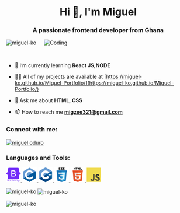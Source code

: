 
<h1 align="center">Hi 👋, I'm Miguel</h1>
<h3 align="center">A passionate frontend developer from Ghana</h3>
<img align="right" alt="Coding" width="400" src=https://tse4.mm.bing.net/th?id=OIP.kbUTNQ5Pw-esY0-8yjb8JQHaEK&pid=Api&P=0&h=180>



<p align="left"> <img src="https://komarev.com/ghpvc/?username=miguel-ko&label=Profile%20views&color=0e75b6&style=flat" alt="miguel-ko" /> </p>

<p align="left"> <a href="https://twitter.com/" target="blank"><img src="https://img.shields.io/twitter/follow/?logo=twitter&style=for-the-badge" alt="" /></a> </p>

- 🌱 I’m currently learning **React JS,NODE**

- 👨‍💻 All of my projects are available at [https://miguel-ko.github.io/Miguel-Portfolio/](https://miguel-ko.github.io/Miguel-Portfolio/)

- 💬 Ask me about **HTML, CSS**

- 📫 How to reach me **migzee321@gmail.com**

<h3 align="left">Connect with me:</h3>
<p align="left">
<a href="https://linkedin.com/in/miguel oduro" target="blank"><img align="center" src="https://raw.githubusercontent.com/rahuldkjain/github-profile-readme-generator/master/src/images/icons/Social/linked-in-alt.svg" alt="miguel oduro" height="30" width="40" /></a>
</p>

<h3 align="left">Languages and Tools:</h3>
<p align="left"> <a href="https://getbootstrap.com" target="_blank" rel="noreferrer"> <img src="https://raw.githubusercontent.com/devicons/devicon/master/icons/bootstrap/bootstrap-plain-wordmark.svg" alt="bootstrap" width="40" height="40"/> </a> <a href="https://www.cprogramming.com/" target="_blank" rel="noreferrer"> <img src="https://raw.githubusercontent.com/devicons/devicon/master/icons/c/c-original.svg" alt="c" width="40" height="40"/> </a> <a href="https://www.w3schools.com/cpp/" target="_blank" rel="noreferrer"> <img src="https://raw.githubusercontent.com/devicons/devicon/master/icons/cplusplus/cplusplus-original.svg" alt="cplusplus" width="40" height="40"/> </a> <a href="https://www.w3schools.com/css/" target="_blank" rel="noreferrer"> <img src="https://raw.githubusercontent.com/devicons/devicon/master/icons/css3/css3-original-wordmark.svg" alt="css3" width="40" height="40"/> </a> <a href="https://www.w3.org/html/" target="_blank" rel="noreferrer"> <img src="https://raw.githubusercontent.com/devicons/devicon/master/icons/html5/html5-original-wordmark.svg" alt="html5" width="40" height="40"/> </a> <a href="https://developer.mozilla.org/en-US/docs/Web/JavaScript" target="_blank" rel="noreferrer"> <img src="https://raw.githubusercontent.com/devicons/devicon/master/icons/javascript/javascript-original.svg" alt="javascript" width="40" height="40"/> </a> </p>

<p><img align="left" src="https://github-readme-stats.vercel.app/api/top-langs?username=miguel-ko&show_icons=true&locale=en&layout=compact" alt="miguel-ko" /></p>

<p>&nbsp;<img align="center" src="https://github-readme-stats.vercel.app/api?username=miguel-ko&show_icons=true&locale=en" alt="miguel-ko" /></p>

<p><img align="center" src="https://github-readme-streak-stats.herokuapp.com/?user=miguel-ko&" alt="miguel-ko" /></p>

